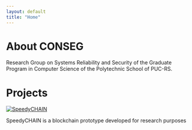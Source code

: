 ```yaml
---
layout: default
title: "Home"
---
```


# About CONSEG

Research Group on Systems Reliability and Security of the Graduate Program in Computer Science of the Polytechnic School of PUC-RS.

# Projects

[![SpeedyCHAIN](/speedychain/assets/images/speedychain-logo.svg)](/speedychain)

SpeedyCHAIN ​​is a blockchain prototype developed for research purposes